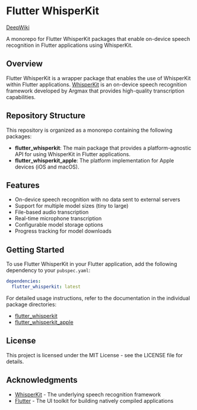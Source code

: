 # Flutter WhisperKit

[DeepWiki](https://deepwiki.com/r0227n/flutter_whisperkit)


A monorepo for Flutter WhisperKit packages that enable on-device speech recognition in Flutter applications using WhisperKit.

## Overview

Flutter WhisperKit is a wrapper package that enables the use of WhisperKit within Flutter applications. [WhisperKit](https://github.com/argmaxinc/WhisperKit) is an on-device speech recognition framework developed by Argmax that provides high-quality transcription capabilities.

## Repository Structure

This repository is organized as a monorepo containing the following packages:

- **flutter_whisperkit**: The main package that provides a platform-agnostic API for using WhisperKit in Flutter applications.
- **flutter_whisperkit_apple**: The platform implementation for Apple devices (iOS and macOS).

## Features

- On-device speech recognition with no data sent to external servers
- Support for multiple model sizes (tiny to large)
- File-based audio transcription
- Real-time microphone transcription
- Configurable model storage options
- Progress tracking for model downloads

## Getting Started

To use Flutter WhisperKit in your Flutter application, add the following dependency to your `pubspec.yaml`:

```yaml
dependencies:
  flutter_whisperkit: latest
```

For detailed usage instructions, refer to the documentation in the individual package directories:

- [flutter_whisperkit](packages/flutter_whisperkit/README.md)
- [flutter_whisperkit_apple](packages/flutter_whisperkit_apple/README.md)

## License

This project is licensed under the MIT License - see the LICENSE file for details.

## Acknowledgments

- [WhisperKit](https://github.com/argmaxinc/WhisperKit) - The underlying speech recognition framework
- [Flutter](https://flutter.dev/) - The UI toolkit for building natively compiled applications
